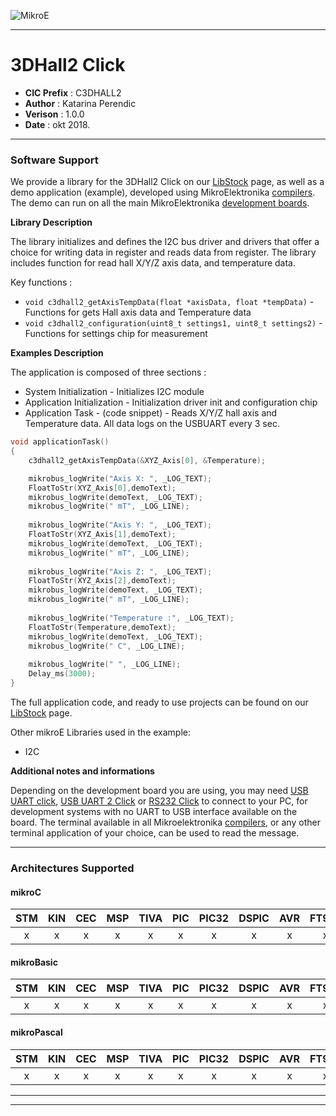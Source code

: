 ![MikroE](http://www.mikroe.com/img/designs/beta/logo_small.png)

---

# 3DHall2 Click

- **CIC Prefix**  : C3DHALL2
- **Author**      : Katarina Perendic
- **Verison**     : 1.0.0
- **Date**        : okt 2018.

---

### Software Support

We provide a library for the 3DHall2 Click on our [LibStock](https://libstock.mikroe.com/projects/view/2592/3d-hall-2-click) 
page, as well as a demo application (example), developed using MikroElektronika 
[compilers](http://shop.mikroe.com/compilers). The demo can run on all the main 
MikroElektronika [development boards](http://shop.mikroe.com/development-boards).

**Library Description**

The library initializes and defines the I2C bus driver and drivers that offer a choice for writing data in register and reads data from register.
The library includes function for read hall X/Y/Z axis data, and temperature data.


Key functions :

- ``` void c3dhall2_getAxisTempData(float *axisData, float *tempData) ``` - Functions for gets Hall axis data and Temperature data
- ``` void c3dhall2_configuration(uint8_t settings1, uint8_t settings2) ``` - Functions for settings chip for measurement

**Examples Description**

The application is composed of three sections :

- System Initialization - Initializes I2C module
- Application Initialization - Initialization driver init and configuration chip
- Application Task - (code snippet) - Reads X/Y/Z hall axis and Temperature data.
                                      All data logs on the USBUART every 3 sec.


```.c
void applicationTask()
{
    c3dhall2_getAxisTempData(&XYZ_Axis[0], &Temperature);

    mikrobus_logWrite("Axis X: ", _LOG_TEXT);
    FloatToStr(XYZ_Axis[0],demoText);
    mikrobus_logWrite(demoText, _LOG_TEXT);
    mikrobus_logWrite(" mT", _LOG_LINE);
   
    mikrobus_logWrite("Axis Y: ", _LOG_TEXT);
    FloatToStr(XYZ_Axis[1],demoText);
    mikrobus_logWrite(demoText, _LOG_TEXT);
    mikrobus_logWrite(" mT", _LOG_LINE);
   
    mikrobus_logWrite("Axis Z: ", _LOG_TEXT);
    FloatToStr(XYZ_Axis[2],demoText);
    mikrobus_logWrite(demoText, _LOG_TEXT);
    mikrobus_logWrite(" mT", _LOG_LINE);
   
    mikrobus_logWrite("Temperature :", _LOG_TEXT);
    FloatToStr(Temperature,demoText);
    mikrobus_logWrite(demoText, _LOG_TEXT);
    mikrobus_logWrite(" C", _LOG_LINE);
   
    mikrobus_logWrite(" ", _LOG_LINE);
    Delay_ms(3000);
}
```

The full application code, and ready to use projects can be found on our 
[LibStock](https://libstock.mikroe.com/projects/view/2592/3d-hall-2-click) page.

Other mikroE Libraries used in the example:

- I2C

**Additional notes and informations**

Depending on the development board you are using, you may need 
[USB UART click](http://shop.mikroe.com/usb-uart-click), 
[USB UART 2 Click](http://shop.mikroe.com/usb-uart-2-click) or 
[RS232 Click](http://shop.mikroe.com/rs232-click) to connect to your PC, for 
development systems with no UART to USB interface available on the board. The 
terminal available in all Mikroelektronika 
[compilers](http://shop.mikroe.com/compilers), or any other terminal application 
of your choice, can be used to read the message.

---
### Architectures Supported

#### mikroC

| STM | KIN | CEC | MSP | TIVA | PIC | PIC32 | DSPIC | AVR | FT90x |
|:-:|:-:|:-:|:-:|:-:|:-:|:-:|:-:|:-:|:-:|
| x | x | x | x | x | x | x | x | x | x |

#### mikroBasic

| STM | KIN | CEC | MSP | TIVA | PIC | PIC32 | DSPIC | AVR | FT90x |
|:-:|:-:|:-:|:-:|:-:|:-:|:-:|:-:|:-:|:-:|
| x | x | x | x | x | x | x | x | x | x |

#### mikroPascal

| STM | KIN | CEC | MSP | TIVA | PIC | PIC32 | DSPIC | AVR | FT90x |
|:-:|:-:|:-:|:-:|:-:|:-:|:-:|:-:|:-:|:-:|
| x | x | x | x | x | x | x | x | x | x |

---
---
